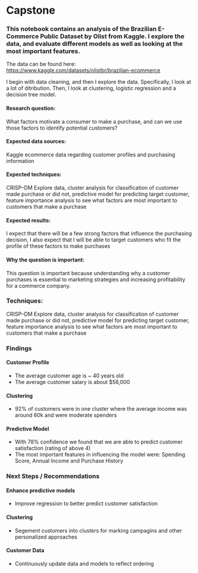 # Capstone

### This notebook contains an analysis of the Brazilian E-Commerce Public Dataset by Olist from Kaggle. I explore the data, and evaluate different models as well as looking at the most important features.

The data can be found here: https://www.kaggle.com/datasets/olistbr/brazilian-ecommerce

I begin with data cleaning, and then I explore the data. Specifically, I look at a lot of ditribution. Then, I look at clustering, logistic regression and a decision tree model. 

#### Research question:
What factors motivate a consumer to make a purchase, and can we use those factors to identify potential customers?

#### Expected data sources:
Kaggle ecommerce data regarding customer profiles and purchasing information

#### Expected techniques:
CRISP–DM
Explore data, cluster analysis for classification of customer made purchase or did not, predictive model for predicting target customer, feature importance analysis to see what factors are most important to customers that make a purchase

#### Expected results:
I expect that there will be a few strong factors that influence the purchasing decision, I also expect that I will be able to target customers who fit the profile of these factors to make purchases

#### Why the question is important:
This question is important because understanding why a customer purchases is essential to marketing strategies and increasing profitability for a commerce company.

### Techniques:
CRISP–DM
Explore data, cluster analysis for classification of customer made purchase or did not, predictive model for predicting target customer, feature importance analysis to see what factors are most important to customers that make a purchase

### Findings
#### Customer Profile
- The average customer age is ~ 40 years old
- The average customer salary is about $58,000

#### Clustering 
- 92% of customers were in one cluster where the average income was around 60k and were moderate spenders

#### Predictive Model
- With 78% confidence we found that we are able to predict customer satisfaction (rating of above 4)
- The most important features in influencing the model were: Spending Score, Annual Income and Purchase History

### Next Steps / Recommendations 
#### Enhance predictive models
- Improve regression to better predict customer satisfaction
 
#### Clustering
- Segement customers into clusters for marking campagins and other personalized approaches

#### Customer Data
- Continuously update data and models to reflect ordering 
